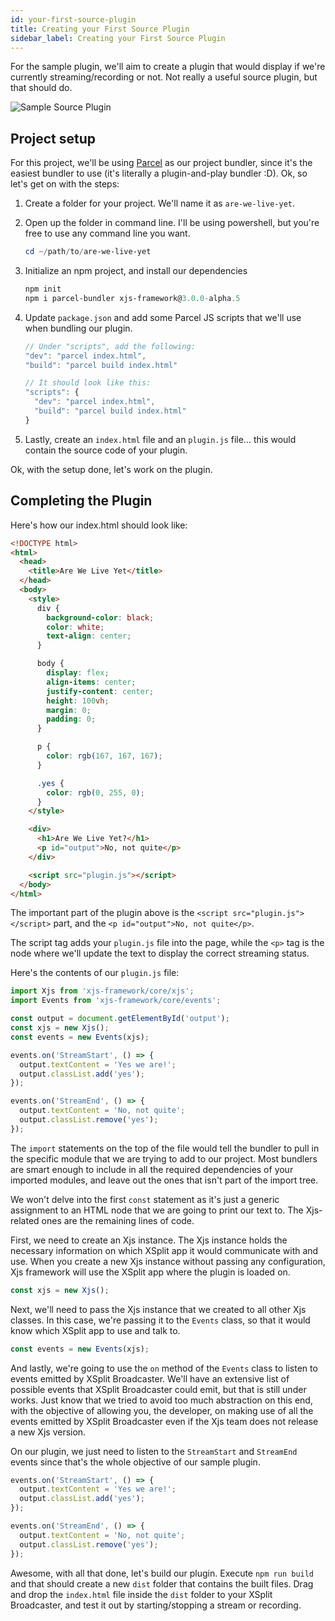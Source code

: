 ```yaml
---
id: your-first-source-plugin
title: Creating your First Source Plugin
sidebar_label: Creating your First Source Plugin
---
```


For the sample plugin, we'll aim to create a plugin that would display if we're currently streaming/recording or not. Not really a useful source plugin, but that should do.

![Sample Source Plugin](/img/xjs-test-app-1.gif)

## Project setup

For this project, we'll be using [Parcel](https://parceljs.org/) as our project bundler, since it's the easiest bundler to use (it's literally a plugin-and-play bundler :D). Ok, so let's get on with the steps:

1. Create a folder for your project. We'll name it as `are-we-live-yet`.

2. Open up the folder in command line. I'll be using powershell, but you're free to use any command line you want.

   ```powershell
   cd ~/path/to/are-we-live-yet
   ```

3. Initialize an npm project, and install our dependencies

   ```powershell
   npm init
   npm i parcel-bundler xjs-framework@3.0.0-alpha.5
   ```

4. Update `package.json` and add some Parcel JS scripts that we'll use when bundling our plugin.

   ```javascript
   // Under "scripts", add the following:
   "dev": "parcel index.html",
   "build": "parcel build index.html"
   
   // It should look like this:
   "scripts": {
     "dev": "parcel index.html",
     "build": "parcel build index.html"
   }
   ```

5. Lastly, create an `index.html` file and an `plugin.js` file... this would contain the source code of your plugin.

Ok, with the setup done, let's work on the plugin.

## Completing the Plugin 

Here's how our index.html should look like:

```html
<!DOCTYPE html>
<html>
  <head>
    <title>Are We Live Yet</title>
  </head>
  <body>
    <style>
      div {
        background-color: black;
        color: white;
        text-align: center;
      }

      body {
        display: flex;
        align-items: center;
        justify-content: center;
        height: 100vh;
        margin: 0;
        padding: 0;
      }

      p {
        color: rgb(167, 167, 167);
      }

      .yes {
        color: rgb(0, 255, 0);
      }
    </style>

    <div>
      <h1>Are We Live Yet?</h1>
      <p id="output">No, not quite</p>
    </div>

    <script src="plugin.js"></script>
  </body>
</html>
```

The important part of the plugin above is the `<script src="plugin.js"></script>` part, and the `<p id="output">No, not quite</p>`.

The script tag adds your `plugin.js` file into the page, while the `<p>` tag is the node where we'll update the text to display the correct streaming status.

Here's the contents of our `plugin.js` file:

```javascript
import Xjs from 'xjs-framework/core/xjs';
import Events from 'xjs-framework/core/events';

const output = document.getElementById('output');
const xjs = new Xjs();
const events = new Events(xjs);

events.on('StreamStart', () => {
  output.textContent = 'Yes we are!';
  output.classList.add('yes');
});

events.on('StreamEnd', () => {
  output.textContent = 'No, not quite';
  output.classList.remove('yes');
});

```

The `import` statements on the top of the file would tell the bundler to pull in the specific module that we are trying to add to our project. Most bundlers are smart enough to include in all the required dependencies of your imported modules, and leave out the ones that isn't part of the import tree.

We won't delve into the first `const` statement as it's just a generic assignment to an HTML node that we are going to print our text to. The Xjs-related ones are the remaining lines of code.

First, we need to create an Xjs instance. The Xjs instance holds the necessary information on which XSplit app it would communicate with and use. When you create a new Xjs instance without passing any configuration, Xjs framework will use the XSplit app where the plugin is loaded on.

```javascript
const xjs = new Xjs();
```

Next, we'll need to pass the Xjs instance that we created to all other Xjs classes. In this case, we're passing it to the `Events` class, so that it would know which XSplit app to use and talk to.

```javascript
const events = new Events(xjs);
```

And lastly, we're going to use the `on` method of the `Events` class to listen to events emitted by XSplit Broadcaster. We'll have an extensive list of possible events that XSplit Broadcaster could emit, but that is still under works. Just know that we tried to avoid too much abstraction on this end, with the objective of allowing you, the developer, on making use of all the events emitted by XSplit Broadcaster even if the Xjs team does not release a new Xjs version.

On our plugin, we just need to listen to the `StreamStart` and `StreamEnd` events since that's the whole objective of our sample plugin.

```javascript
events.on('StreamStart', () => {
  output.textContent = 'Yes we are!';
  output.classList.add('yes');
});

events.on('StreamEnd', () => {
  output.textContent = 'No, not quite';
  output.classList.remove('yes');
});
```

Awesome, with all that done, let's build our plugin. Execute `npm run build` and that should create a new `dist` folder that contains the built files. Drag and drop the `index.html` file inside the `dist` folder to your XSplit Broadcaster, and test it out by starting/stopping a stream or recording.

